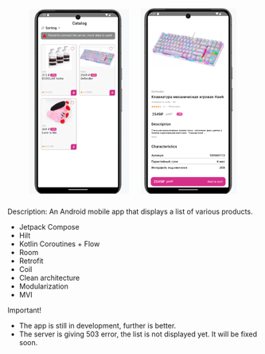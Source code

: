 <div id="header" align="center">
  <img src="screenshots/item_list_screen.png" align="start"
width="200"
    hspace="10" vspace="10">
  <img src="screenshots/item_details_screen.png" align="start"
width="192"
    hspace="10" vspace="10">
</div>

Description: An Android mobile app that displays a list of various products.

- Jetpack Compose
- Hilt
- Kotlin Coroutines + Flow
- Room
- Retrofit
- Coil
- Clean architecture
- Modularization
- MVI

Important!
* The app is still in development, further is better.
* The server is giving 503 error, the list is not displayed yet. It will be fixed soon.
